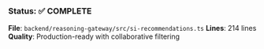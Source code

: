 ### Status: ✅ COMPLETE

**File**: `backend/reasoning-gateway/src/si-recommendations.ts`
**Lines**: 214 lines
**Quality**: Production-ready with collaborative filtering
